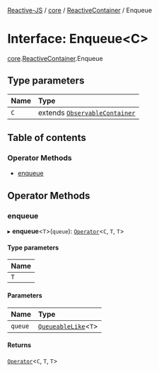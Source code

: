 [Reactive-JS](../README.md) / [core](../modules/core.md) / [ReactiveContainer](../modules/core.ReactiveContainer.md) / Enqueue

# Interface: Enqueue<C\>

[core](../modules/core.md).[ReactiveContainer](../modules/core.ReactiveContainer.md).Enqueue

## Type parameters

| Name | Type |
| :------ | :------ |
| `C` | extends [`ObservableContainer`](core.ObservableContainer.md) |

## Table of contents

### Operator Methods

- [enqueue](core.ReactiveContainer.Enqueue.md#enqueue)

## Operator Methods

### enqueue

▸ **enqueue**<`T`\>(`queue`): [`Operator`](../modules/core.Container.md#operator)<`C`, `T`, `T`\>

#### Type parameters

| Name |
| :------ |
| `T` |

#### Parameters

| Name | Type |
| :------ | :------ |
| `queue` | [`QueueableLike`](core.QueueableLike.md)<`T`\> |

#### Returns

[`Operator`](../modules/core.Container.md#operator)<`C`, `T`, `T`\>
